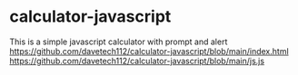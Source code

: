 # calculator-javascript
This is a simple javascript calculator with prompt and alert
https://github.com/davetech112/calculator-javascript/blob/main/index.html
https://github.com/davetech112/calculator-javascript/blob/main/js.js
